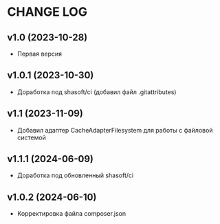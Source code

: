 CHANGE LOG
==========

## v1.0 (2023-10-28)
* Первая версия

## v1.0.1 (2023-10-30)
* Доработка под shasoft/ci (добавил файл .gitattributes)

## v1.1 (2023-11-09)
* Добавил адаптер CacheAdapterFilesystem для работы с файловой  системой

## v1.1.1 (2024-06-09)
* Доработка под обновленный shasoft/ci

## v1.0.2 (2024-06-10)
* Корректировка файла composer.json